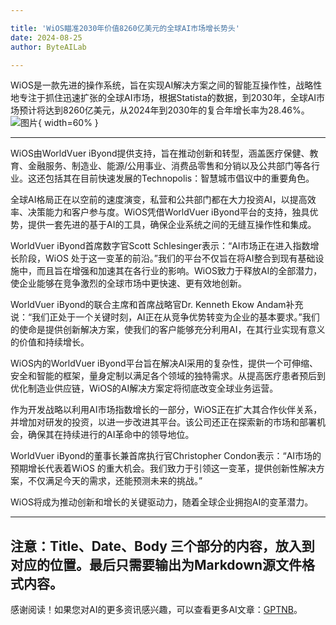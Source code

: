 ```yaml
---

title: 'WiOS瞄准2030年价值8260亿美元的全球AI市场增长势头'
date: 2024-08-25
author: ByteAILab

---
```


WiOS是一款先进的操作系统，旨在实现AI解决方案之间的智能互操作性，战略性地专注于抓住迅速扩张的全球AI市场，根据Statista的数据，到2030年，全球AI市场预计将达到8260亿美元，从2024年到2030年的复合年增长率为28.46%。![图片](https://ai-techpark.com/wp-content/uploads/2024/08/WiOS-960x540.jpg){ width=60% }

---
WiOS由WorldVuer iByond提供支持，旨在推动创新和转型，涵盖医疗保健、教育、金融服务、制造业、能源/公用事业、消费品零售和分销以及公共部门等各行业。这还包括其在目前快速发展的Technopolis：智慧城市倡议中的重要角色。

全球AI格局正在以空前的速度演变，私营和公共部门都在大力投资AI，以提高效率、决策能力和客户参与度。WiOS凭借WorldVuer iByond平台的支持，独具优势，提供一套先进的基于AI的工具，确保企业系统之间的无缝互操作性和集成。

WorldVuer iByond首席数字官Scott Schlesinger表示：“AI市场正在进入指数增长阶段，WiOS 处于这一变革的前沿。”我们的平台不仅旨在将AI整合到现有基础设施中，而且旨在增强和加速其在各行业的影响。WiOS致力于释放AI的全部潜力，使企业能够在竞争激烈的全球市场中更快速、更有效地创新。

WorldVuer iByond的联合主席和首席战略官Dr. Kenneth Ekow Andam补充说：“我们正处于一个关键时刻，AI正在从竞争优势转变为企业的基本要求。”我们的使命是提供创新解决方案，使我们的客户能够充分利用AI，在其行业实现有意义的价值和持续增长。

WiOS内的WorldVuer iByond平台旨在解决AI采用的复杂性，提供一个可伸缩、安全和智能的框架，量身定制以满足各个领域的独特需求。从提高医疗患者预后到优化制造业供应链，WiOS的AI解决方案定将彻底改变全球业务运营。

作为开发战略以利用AI市场指数增长的一部分，WiOS正在扩大其合作伙伴关系，并增加对研发的投资，以进一步改进其平台。该公司还正在探索新的市场和部署机会，确保其在持续进行的AI革命中的领导地位。

WorldVuer iByond的董事长兼首席执行官Christopher Condon表示：“AI市场的预期增长代表着WiOS 的重大机会。我们致力于引领这一变革，提供创新性解决方案，不仅满足今天的需求，还能预测未来的挑战。”

WiOS将成为推动创新和增长的关键驱动力，随着全球企业拥抱AI的变革潜力。


---
注意：Title、Date、Body 三个部分的内容，放入到对应的位置。最后只需要输出为Markdown源文件格式内容。
---
感谢阅读！如果您对AI的更多资讯感兴趣，可以查看更多AI文章：[GPTNB](https://gptnb.com)。